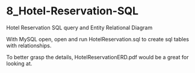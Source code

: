 # 8_Hotel-Reservation-SQL
Hotel Reservation SQL query and Entity Relational Diagram

With MySQL open, open and run HotelReservation.sql to create sql tables with relationships.

To better grasp the details, HotelReservationERD.pdf would be a great for looking at.
